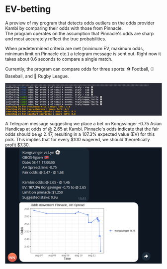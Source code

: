 # EV-betting
A preview of my program that detects odds outliers on the odds provider Kambi by comparing their odds with those from Pinnacle.  
The program operates on the assumption that Pinnacle's odds are sharp and most accurately reflect the true probabilities.

When predetermined criteria are met (minimum EV, maximum odds, minimum limit on Pinnacle etc.) a telegram message is sent out. 
Right now it takes about 0.6 seconds to compare a single match.

Currently, the program can compare odds for three sports: ⚽ Football, ⚾ Baseball, and 🏉 Rugby League.

![R Console](./Screenshot_R_console.png)


A Telegram message suggesting we place a bet on Kongsvinger -0.75 Asian Handicap at odds of @ 2.65 at Kambi. Pinnacle's odds indicate that the fair odds should be @ 2.47, resulting in a 107.3% expected value (EV) for this pick. This implies that for every $100 wagered, we should theoretically profit $7.30.
![Telegram Message](./Screenshot_telegram.png)

